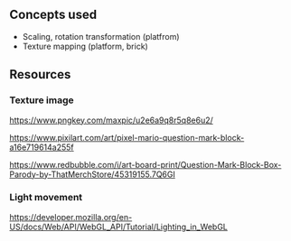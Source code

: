 ## Concepts used
- Scaling, rotation transformation (platfrom)
- Texture mapping (platform, brick)

## Resources

### Texture image
https://www.pngkey.com/maxpic/u2e6a9q8r5q8e6u2/

https://www.pixilart.com/art/pixel-mario-question-mark-block-a16e719614a255f

https://www.redbubble.com/i/art-board-print/Question-Mark-Block-Box-Parody-by-ThatMerchStore/45319155.7Q6GI

### Light movement
https://developer.mozilla.org/en-US/docs/Web/API/WebGL_API/Tutorial/Lighting_in_WebGL
